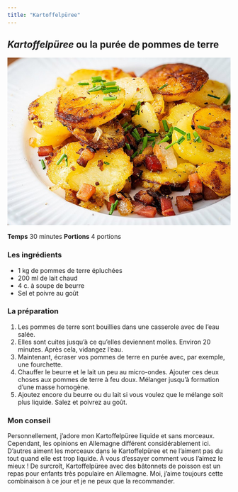 ```yaml
---
title: "Kartoffelpüree"
---
```


## *Kartoffelpüree* ou la purée de pommes de terre

![Les pommes de terre sautées au lardon](/media/Bratkartoffeln.jpg)


**Temps**       30 minutes
**Portions**    4 portions



### **Les ingrédients**
* 1 kg de pommes de terre épluchées
* 200 ml de lait chaud
* 4 c. à soupe de beurre 
* Sel et poivre au goût

### **La préparation**
1. Les pommes de terre sont bouillies dans une casserole avec de l’eau salée.
2. Elles sont cuites jusqu’à ce qu’elles deviennent molles. Environ 20 minutes. Après cela, vidangez l’eau. 
3. Maintenant, écraser vos pommes de terre en purée avec, par exemple, une fourchette.
4. Chauffer le beurre et le lait un peu au micro-ondes. Ajouter ces deux choses aux pommes de terre à feu doux. Mélanger jusqu’à formation d’une masse homogène.
5. Ajoutez encore du beurre ou du lait si vous voulez que le mélange soit plus liquide. Salez et poivrez au goût.

### Mon conseil

Personnellement, j’adore mon Kartoffelpüree liquide et sans morceaux. Cependant, les opinions en Allemagne différent considérablement ici. D’autres aiment les morceaux dans le Kartoffelpüree et ne l’aiment pas du tout quand elle est trop liquide. À vous d’essayer comment vous l’aimez le mieux  !
De surcroît, Kartoffelpüree avec des bâtonnets de poisson est un repas pour enfants très populaire en Allemagne. Moi, j’aime toujours cette combinaison à ce jour et je ne peux que la recommander. 


